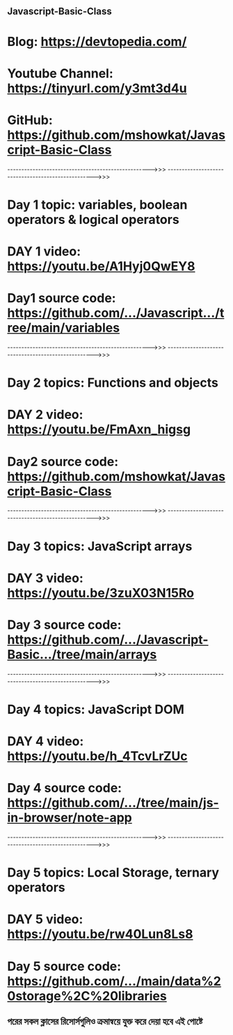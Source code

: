 ## Javascript-Basic-Class

# Blog: https://devtopedia.com/
# Youtube Channel: https://tinyurl.com/y3mt3d4u
# GitHub: https://github.com/mshowkat/Javascript-Basic-Class
--------------------------------------------------->>>
--------------------------------------------------->>>
# Day 1 topic: variables, boolean operators & logical operators
# DAY 1 video: https://youtu.be/A1Hyj0QwEY8
# Day1 source code: https://github.com/.../Javascript.../tree/main/variables
--------------------------------------------------->>>
--------------------------------------------------->>>
# Day 2 topics: Functions and objects
# DAY 2 video: https://youtu.be/FmAxn_higsg
# Day2 source code: https://github.com/mshowkat/Javascript-Basic-Class
--------------------------------------------------->>>
--------------------------------------------------->>>
# Day 3 topics: JavaScript arrays
# DAY 3 video: https://youtu.be/3zuX03N15Ro
# Day 3 source code: https://github.com/.../Javascript-Basic.../tree/main/arrays
--------------------------------------------------->>>
--------------------------------------------------->>>
# Day 4 topics: JavaScript DOM
# DAY 4 video: https://youtu.be/h_4TcvLrZUc
# Day 4 source code: https://github.com/.../tree/main/js-in-browser/note-app
--------------------------------------------------->>>
--------------------------------------------------->>>
# Day 5 topics: Local Storage, ternary operators
# DAY 5 video: https://youtu.be/rw40Lun8Ls8
# Day 5 source code: https://github.com/.../main/data%20storage%2C%20libraries


## পরের সকল  ক্লাসের রিসোর্সগুলিও ক্রমান্বয়ে যুক্ত করে দেয়া হবে এই পোষ্টে ##